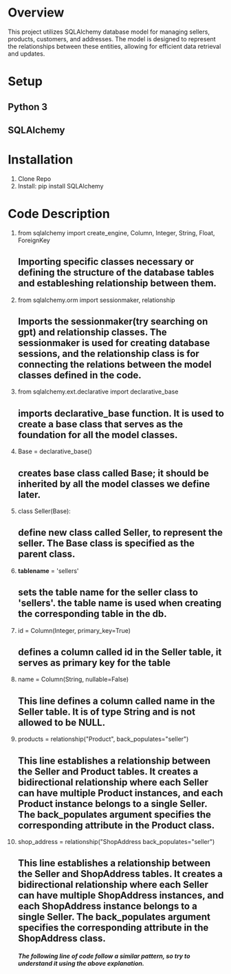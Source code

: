 # Overview

This project utilizes SQLAlchemy database model for managing sellers, products, customers, and addresses. The model is designed to represent the relationships between these entities, allowing for efficient data retrieval and updates.

# Setup

## Python 3

## SQLAlchemy

# Installation

1. Clone Repo
2. Install: pip install SQLAlchemy

# Code Description

1. from sqlalchemy import create_engine, Column, Integer, String, Float, ForeignKey


    ## Importing specific classes necessary or defining the structure of the database tables and estableshing relationship between them.

2. from sqlalchemy.orm import sessionmaker, relationship


    ## Imports the sessionmaker(try searching on gpt) and relationship classes. The sessionmaker is used for creating database sessions, and the relationship class is for connecting the relations between the model classes defined in the code.

3. from sqlalchemy.ext.declarative import declarative_base


    ## imports declarative_base function. It is used to create a base class that serves as the foundation for all the model classes.

4. Base = declarative_base()


    ## creates base class called Base; it should be inherited by all the model classes we define later.

5. class Seller(Base):


    ## define new class called Seller, to represent the seller. The Base class is specified as the parent class.

6. **tablename** = 'sellers'


    ## sets the table name for the seller class to 'sellers'. the table name is used when creating the corresponding table in the db.

7. id = Column(Integer, primary_key=True)


    ## defines a column called id in the Seller table, it serves as primary key for the table

8. name = Column(String, nullable=False)


    ## This line defines a column called name in the Seller table. It is of type String and is not allowed to be NULL.

9. products = relationship("Product", back_populates="seller")


    ## This line establishes a relationship between the Seller and Product tables. It creates a bidirectional relationship where each Seller can have multiple Product instances, and each Product instance belongs to a single Seller. The back_populates argument specifies the corresponding attribute in the Product class.

10. shop_address = relationship("ShopAddress back_populates="seller")


    ## This line establishes a relationship between the Seller and ShopAddress tables. It creates a bidirectional relationship where each Seller can have multiple ShopAddress instances, and each ShopAddress instance belongs to a single Seller. The back_populates argument specifies the corresponding attribute in the ShopAddress class.

    ##### The following line of code follow a similar pattern, so try to understand it using the above explanation.
